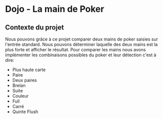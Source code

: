 # Dojo - La main de Poker
## Contexte du projet
Nous pouvons grâce à ce projet comparer deux mains de poker saisies sur l'entrée standard. Nous pouvons déterminer laquelle des deux mains est la plus forte et afficher le résultat. Pour comparer les mains nous avons implémenter les combinaisons possibles du poker et leur détection c'est à dire:
-   Plus haute carte
-   Paire
-   Deux paires
-   Brelan
-   Suite
-   Couleur
-   Full
-   Carré
-   Quinte Flush